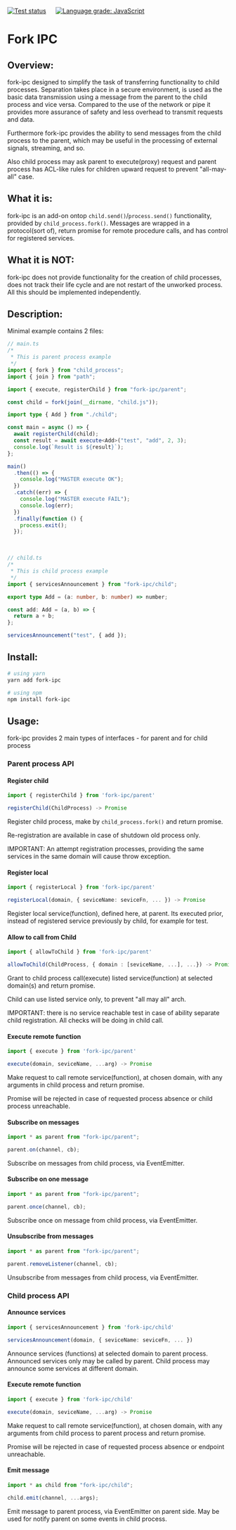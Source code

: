 [![Test status](https://github.com/Meettya/fork-ipc/actions/workflows/tests.yml/badge.svg)](https://github.com/Meettya/fork-ipc/actions/workflows/tests.yml) &emsp; [![Language grade: JavaScript](https://img.shields.io/lgtm/grade/javascript/g/Meettya/fork-ipc.svg?logo=lgtm&logoWidth=18)](https://lgtm.com/projects/g/Meettya/fork-ipc/context:javascript)

# Fork IPC

## Overview:

fork-ipc designed to simplify the task of transferring functionality to child processes. Separation takes place in a secure environment, is used as the basic data transmission using a message from the parent to the child process and vice versa. Compared to the use of the network or pipe it provides more assurance of safety and less overhead to transmit requests and data.

Furthermore fork-ipc provides the ability to send messages from the child process to the parent, which may be useful in the processing of external signals, streaming, and so.

Also child process may ask parent to execute(proxy) request and parent process has ACL-like rules for children upward request to prevent "all-may-all" case.

## What it is:

fork-ipc is an add-on ontop `child.send()`/`process.send()` functionality, provided by `child_process.fork()`. Messages are wrapped in a protocol(sort of), return promise for remote procedure calls, and has control for registered services.

## What it is NOT:

fork-ipc does not provide functionality for the creation of child processes, does not track their life cycle and are not restart of the unworked process.
All this should be implemented independently.

## Description:

Minimal example contains 2 files:

```typescript
// main.ts
/*
 * This is parent process example
 */
import { fork } from "child_process";
import { join } from "path";

import { execute, registerChild } from "fork-ipc/parent";

const child = fork(join(__dirname, "child.js"));

import type { Add } from "./child";

const main = async () => {
  await registerChild(child);
  const result = await execute<Add>("test", "add", 2, 3);
  console.log(`Result is ${result}`);
};

main()
  .then(() => {
    console.log("MASTER execute OK");
  })
  .catch((err) => {
    console.log("MASTER execute FAIL");
    console.log(err);
  })
  .finally(function () {
    process.exit();
  });
```

&emsp;

```typescript
// child.ts
/*
 * This is child process example
 */
import { servicesAnnouncement } from "fork-ipc/child";

export type Add = (a: number, b: number) => number;

const add: Add = (a, b) => {
  return a + b;
};

servicesAnnouncement("test", { add });
```

## Install:

```sh
# using yarn
yarn add fork-ipc
```

```sh
# using npm
npm install fork-ipc
```

## Usage:

fork-ipc provides 2 main types of interfaces - for parent and for child process

### Parent process API

#### Register child

```typescript
import { registerChild } from 'fork-ipc/parent'

registerChild(ChildProcess) -> Promise
```

Register child process, make by `child_process.fork()` and return promise.

Re-registration are available in case of shutdown old process only.

IMPORTANT: An attempt registration processes, providing the same services in the same domain will cause throw exception.

#### Register local

```typescript
import { registerLocal } from 'fork-ipc/parent'

registerLocal(domain, { seviceName: seviceFn, ... }) -> Promise
```

Register local service(function), defined here, at parent. Its executed prior, instead of registered service previously by child, for example for test.

#### Allow to call from Child

```typescript
import { allowToChild } from 'fork-ipc/parent'

allowToChild(ChildProcess, { domain : [seviceName, ...], ...}) -> Promise
```

Grant to child process call(execute) listed service(function) at selected domain(s) and return promise.

Child can use listed service only, to prevent "all may all" arch.

IMPORTANT: there is no service reachable test in case of ability separate child registration. All checks will be doing in child call.

#### Execute remote function

```typescript
import { execute } from 'fork-ipc/parent'

execute(domain, seviceName, ...arg) -> Promise
```

Make request to call remote service(function), at chosen domain, with any arguments in child process and return promise.

Promise will be rejected in case of requested process absence or child process unreachable.

#### Subscribe on messages

```typescript
import * as parent from "fork-ipc/parent";

parent.on(channel, cb);
```

Subscribe on messages from child process, via EventEmitter.

#### Subscribe on one message

```typescript
import * as parent from "fork-ipc/parent";

parent.once(channel, cb);
```

Subscribe once on message from child process, via EventEmitter.

#### Unsubscribe from messages

```typescript
import * as parent from "fork-ipc/parent";

parent.removeListener(channel, cb);
```

Unsubscribe from messages from child process, via EventEmitter.

### Child process API

#### Announce services

```typescript
import { servicesAnnouncement } from 'fork-ipc/child'

servicesAnnouncement(domain, { seviceName: seviceFn, ... })
```

Announce services (functions) at selected domain to parent process. Announced services only may be called by parent. Child process may announce some services at different domain.

#### Execute remote function

```typescript
import { execute } from 'fork-ipc/child'

execute(domain, seviceName, ...arg) -> Promise
```

Make request to call remote service(function), at chosen domain, with any arguments from child process to parent process and return promise.

Promise will be rejected in case of requested process absence or endpoint unreachable.

#### Emit message

```typescript
import * as child from "fork-ipc/child";

child.emit(channel, ...args);
```

Emit message to parent process, via EventEmitter on parent side. May be used for notify parent on some events in child process.
